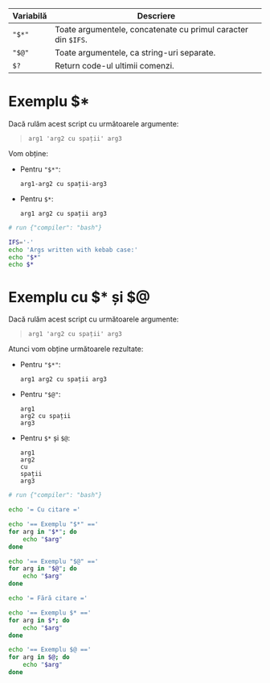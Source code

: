 
| Variabilă | Descriere                                                     |
| --------- | ------------------------------------------------------------- |
| `"$*"`    | Toate argumentele, concatenate cu primul caracter din `$IFS`. |
| `"$@"`    | Toate argumentele, ca string-uri separate.                    |
| `$?`      | Return code-ul ultimii comenzi.                               |

# Exemplu $*

Dacă rulăm acest script cu următoarele argumente:
>`arg1 'arg2 cu spații' arg3`

Vom obține:
- Pentru `"$*"`:
  ```
  arg1-arg2 cu spații-arg3
	```
- Pentru `$*`:
  ```
  arg1 arg2 cu spații arg3
	```

```bash
# run {"compiler": "bash"}

IFS='-'
echo 'Args written with kebab case:'
echo "$*"
echo $*
```

# Exemplu cu $* și $@

Dacă rulăm acest script cu următoarele argumente:

>`arg1 'arg2 cu spații' arg3`

Atunci vom obține următoarele rezultate:
- Pentru `"$*"`:
  ```
  arg1 arg2 cu spații arg3
	```
- Pentru `"$@"`:
  ```
  arg1
  arg2 cu spații
  arg3
	```
- Pentru `$*` și `$@`:
  ```
  arg1
  arg2
  cu
  spații
  arg3
	```

```bash
# run {"compiler": "bash"}

echo '= Cu citare ='

echo '== Exemplu "$*" =='
for arg in "$*"; do
	echo "$arg"
done

echo '== Exemplu "$@" =='
for arg in "$@"; do
	echo "$arg"
done

echo '= Fără citare ='

echo '== Exemplu $* =='
for arg in $*; do
	echo "$arg"
done

echo '== Exemplu $@ =='
for arg in $@; do
	echo "$arg"
done

```